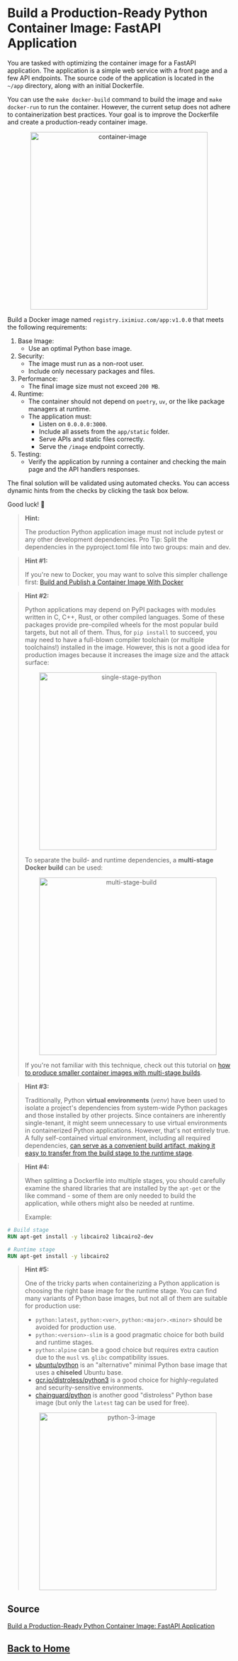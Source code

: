 # **Build a Production-Ready Python Container Image: FastAPI Application**

You are tasked with optimizing the container image for a FastAPI application. The application is a simple web service with a front page and a few API endpoints. The source code of the application is located in the ``~/app`` directory, along with an initial Dockerfile.

You can use the ``make docker-build`` command to build the image and ``make docker-run`` to run the container. However, the current setup does not adhere to containerization best practices. Your goal is to improve the Dockerfile and create a production-ready container image.

<p align="center"> 
    <img src="https://labs.iximiuz.com/content/files/challenges/dockerize-python-application/__static__/container-image.png" width="400" alt="container-image" >
</p>

Build a Docker image named ``registry.iximiuz.com/app:v1.0.0`` that meets the following requirements:

1. Base Image:
    - Use an optimal Python base image.
2. Security:
    - The image must run as a non-root user.
    - Include only necessary packages and files.
3. Performance:
    - The final image size must not exceed ``200 MB``.
4. Runtime:
    - The container should not depend on ``poetry``, ``uv``, or the like package managers at runtime.
    - The application must:
        - Listen on ``0.0.0.0:3000``.
        - Include all assets from the ``app/static`` folder.
        - Serve APIs and static files correctly.
        - Serve the ``/image`` endpoint correctly.
5. Testing:
    - Verify the application by running a container and checking the main page and the API handlers responses.

The final solution will be validated using automated checks. You can access dynamic hints from the checks by clicking the task box below.

Good luck! 🚀

> **Hint:**
>
> The production Python application image must not include pytest or any other development dependencies. Pro Tip: Split the dependencies in the pyproject.toml file into two groups: main and dev.

> **Hint #1:**
>
> If you're new to Docker, you may want to solve this simpler challenge first: [Build and Publish a Container Image With Docker](https://labs.iximiuz.com/challenges/build-and-publish-container-image-with-docker)

> **Hint #2:**
>
> Python applications may depend on PyPI packages with modules written in C, C++, Rust, or other compiled languages. Some of these packages provide pre-compiled wheels for the most popular build targets, but not all of them. Thus, for ``pip install`` to succeed, you may need to have a full-blown compiler toolchain (or multiple toolchains!) installed in the image. However, this is not a good idea for production images because it increases the image size and the attack surface:
> <p align="center"> <img src="https://labs.iximiuz.com/content/files/challenges/dockerize-python-application/__static__/single-stage-python.png" width="400" alt="single-stage-python" > </p>
>
> To separate the build- and runtime dependencies, a **multi-stage Docker build** can be used:
> <p align="center"> <img src="https://labs.iximiuz.com/content/files/challenges/dockerize-python-application/__static__/multi-stage-build.png" width="400" alt="multi-stage-build" > </p>
>
> If you're not familiar with this technique, check out this tutorial on [how to produce smaller container images with multi-stage builds](https://labs.iximiuz.com/tutorials/docker-multi-stage-builds).

> **Hint #3:**
>
> Traditionally, Python **virtual environments** (*venv*) have been used to isolate a project's dependencies from system-wide Python packages and those installed by other projects. Since containers are inherently single-tenant, it might seem unnecessary to use virtual environments in containerized Python applications. However, that's not entirely true. A fully self-contained virtual environment, including all required dependencies, [can serve as a convenient build artifact, making it easy to transfer from the build stage to the runtime stage](https://pythonspeed.com/articles/multi-stage-docker-python/).

> **Hint #4:**
>
> When splitting a Dockerfile into multiple stages, you should carefully examine the shared libraries that are installed by the ``apt-get`` or the like command - some of them are only needed to build the application, while others might also be needed at runtime.
> 
> Example:
```dockerfile
# Build stage
RUN apt-get install -y libcairo2 libcairo2-dev

# Runtime stage
RUN apt-get install -y libcairo2
```

> **Hint #5:**
>
> One of the tricky parts when containerizing a Python application is choosing the right base image for the runtime stage. You can find many variants of Python base images, but not all of them are suitable for production use:
> - ``python:latest``, ``python:<ver>``, ``python:<major>.<minor>`` should be avoided for production use.
> - ``python:<version>-slim`` is a good pragmatic choice for both build and runtime stages.
> - ``python:alpine`` can be a good choice but requires extra caution due to the ``musl`` vs. ``glibc`` compatibility issues.
> - [ubuntu/python](https://hub.docker.com/r/ubuntu/python) is an "alternative" minimal Python base image that uses a **chiseled** Ubuntu base.
> - [gcr.io/distroless/python3](https://labs.iximiuz.com/tutorials/gcr-distroless-container-images) is a good choice for highly-regulated and security-sensitive environments.
> - [chainguard/python](https://hub.docker.com/r/chainguard/python) is another good "distroless" Python base image (but only the ``latest`` tag can be used for free).
> <p align="center"> <img src="https://labs.iximiuz.com/content/files/challenges/dockerize-python-application/__static__/python-3-image.png" width="400" alt="python-3-image" > </p>

## **Source**

[Build a Production-Ready Python Container Image: FastAPI Application](https://labs.iximiuz.com/challenges/dockerize-python-application)

## **[Back to Home](../../)**